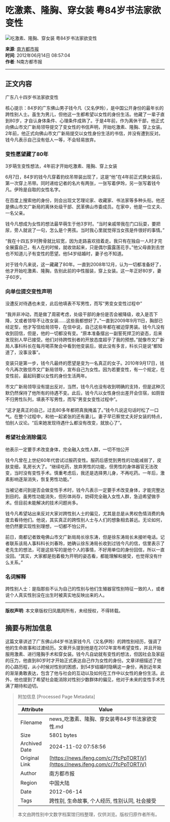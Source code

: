 # 吃激素、隆胸、穿女装 粤84岁书法家欲变性

![吃激素、隆胸、穿女装 粤84岁书法家欲变性](//x0.ifengimg.com/ucms/2019_38/AC5B8A2AE18AB61C7067AFFDBBCD12D16295DDA2_w121_h75.jpg)

**来源**: [南方都市报](http://news.ifeng.com/gundong/detail_2012_06/14/15289130_0.shtml)  
**时间**: 2012年06月14日 08:57:04  
**作者**: N南方都市报

---

## 正文内容

广东八十四岁书法家欲变性

核心提示：84岁的广东佛山男子钱今凡（又名伊玲），是中国公开身份的最年长的跨性别人士。虽生为男儿，但他这一生都希望以女性的身份生活。他藏了一辈子直到80岁，才自认身体条件、心理条件成熟了。于是4年前，作为离休干部，他正式向佛山市文广新局领导提交了变女性的书信声明，开始吃激素、隆胸、穿上女装。2年前，他正式向佛山市文广新局提交以女性身份生活的书信，并没有遭到反对。钱今凡表示自己没有低人一等，不会轻易放弃。

### 变性愿望藏了80年

3岁萌生变性想法，4年前才开始吃激素、隆胸、穿上女装

6月7日，84岁的钱今凡穿着豹纹吊带装出现了，这是“他”在4年前正式换女装后，第一次穿上吊带。同时递给记者的名片有两张，一张写着伊玲，另一张写着钱今凡。伊玲是自取的女性名字。

在百度上搜索他的身份，则会出现文艺理论家、收藏家、书法家等多种头衔。他还是佛山市文广新局的离休处级干部、民革佛山市委成员。在家中，他是一位丈夫、一名父亲。

钱今凡想成为女性的想法最早萌生于他3岁时。“当时亲戚带我在门口玩耍，要把尿，旁人就说了一句，怎么是个男孩。当时我心里就觉得当女孩是件很好的事情。”

“我在十四五岁时胯骨就比较宽，因为走路喜欢扭着走。我只有在独自一人时才完全展露自己，有人在的时候，就收敛起来，只是偶尔露露莲花手。”他父母直到去世也不知道儿子有变性的愿望。他54岁结婚时，妻子也不知道。

对于钱今凡来说，这一藏藏了80年。一直到2008年12月，认为一切都准备好了，他才开始吃激素、隆胸，告别此前的中性服装，穿上女装。这一年正好80岁，妻子60岁。

### 向单位提交变性声明

没遭反对待遇也未变，此后他填表不写男性，而写“男变女变性过程中”

“我并非冲动，而是做了周密考虑，处级干部的身份是否会被降级，收入是否下降，又或者领导不让改女装……这些我都想好了。”一直到2009年9月11日，胸部已经定型，他才写信给局领导，在信中说，自己这些年都在被迫穿男装。钱今凡没有收到回信，但是，他的一切都没有变。“原本准备摆出一副誓死捍卫的姿态，后来发现别人早已接受。他们对待跨性别者的开放态度超乎了我的预想。”就像市文广新局人事科科长在每月喝茶聚会中看到他变装后，彼此没有多言，科长只是说“都知道了，没事没事”。

变装只是第一步，钱今凡最终的愿望是变为一名真正的女子。2010年9月17日，钱今凡再次致信市文广新局领导，宣布自己为女性。因为若要变性，有一个规定，在变性前，最起码要以女性的身份生活两年。

市文广新局领导没有提出反对，当然，钱今凡也没有收到明确的支持，但是这种沉默仍然保持了他所有的待遇不变。此后，钱今凡以女性身份出差开会住宿，如厕皆不归男性队列，填表不写男性，而写“男变女变性过程中”。

“这才是真正的自己，过去80多年都把真我掩盖了。”钱今凡说这句话时松了一口气。在整个过程中，和他一起紧张的还有妻儿。妻子早已察觉丈夫好女装的特点，怕别人议论。“后来她发现待遇什么都没有改变，就放心了”。

### 希望社会消除偏见

他表示一定要手术改变身体，完全融入女性人群，一切不怕公开

钱今凡曾在上世纪60年代尝试过服药变性。服药后感觉到男性的功能减弱了，皮肤变细，乳房长大了。“继续吃药，放弃男性的功能，但男性的身体器官无法改变，当时没有变性手术。慎重考虑后，我还是选择男儿身，不再吃药。一年后，激素影响逐渐消失，恢复男性功能。”

当被记者问到是否会做变性手术时，钱今凡表示一定要手术改变身体，才能完整达到目的。虽男性功能消失，但形体尚存，妨碍完全融入女性人群，急迫希望做手术。但目前未能解决的技术问题尚多。

钱今凡希望站出来反对大家对跨性别人士的偏见，尤其是总是从男权色情消费的角度去看待他们。他说，其实真正的跨性别人士与人们的想象相去甚远。无论如何，他仍然要实现性别理想，一切都不怕公开。

前日，南都记者致电佛山市文广新局局长徐东涛，但是徐东涛局长未接听电话。记者联系该局人事科科长刘春玲，她确认徐东涛局长收到过钱今凡的信，信里表示了老先生的想法，可是这些写的是他个人的事情，不好用单位的身份回信，所以一直没回。“其实，大家都是抱着极为开明的姿态看，都能理解和接受，也觉得没有什么关系。”

### 名词解释

跨性别人士：是指那些不认为自己的性别与他们生殖器官性别特征一致的人，或者说个人真实性别没在出生时被真实地反映出来的人。

---

**版权声明**: 本文章版权归凤凰网所有，未经授权，不得转载。

## 摘要与附加信息

<!-- tcd_abstract -->
这篇文章讲述了广东佛山84岁书法家钱今凡（又名伊玲）的跨性别经历，强调了他的生命故事和过渡经历。文章开头提到他是在2012年宣布希望变性，并且开始服用激素、进行隆胸手术和穿女装。钱今凡自幼就有变性的想法，但因社会及家庭的压力，他直到80岁时才开始正式表达自己作为女性的身份。文章详细描述了他的心路历程，从小时候对性别的困惑，到54岁结婚时隐瞒这一身份，再到近年来的渐渐勇敢表达，包含了他与社会的互动以及如何在工作中以女性的身份生活。此外，他也提到了希望社会能消除对性别少数群体的偏见，他对于未来的变性手术充满了期待和迫切。
<!-- tcd_abstract_end -->

> 附加信息 [Processed Page Metadata]
>
> | Attribute       | Value                                  |
> |-----------------|----------------------------------------|
> | Filename        | news_吃激素、隆胸、穿女装粤84岁书法家欲变性.md                             |
> | Size            | 5801 bytes                           |
> | Archived Date   | 2024-11-02 07:58:56                             |
> | Original Link   | [https://news.ifeng.com/c/7fcPpTORTiV](https://news.ifeng.com/c/7fcPpTORTiV)                       |
> | Author          | 南方都市报                               |
> | Region          | 中国大陆                               |
> | Date            | 2012-06-14                                 |
> | Tags            | 跨性别, 生命故事, 个人经历, 性别认同, 社会接受                                 |
>
> 本文由跨性别中文数字档案馆归档整理，仅供浏览。版权归原作者所有。
>